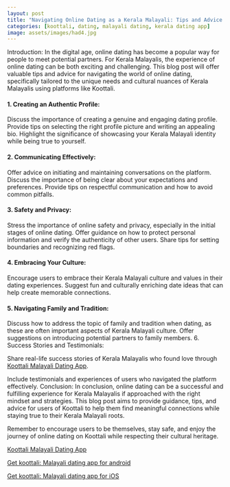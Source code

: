 ```yaml
---
layout: post
title: "Navigating Online Dating as a Kerala Malayali: Tips and Advice || Koottali Malayali Dating App"
categories: [koottali, dating, malayali dating, kerala dating app]
image: assets/images/had4.jpg
---
```


Introduction:
In the digital age, online dating has become a popular way for people to meet potential partners. For Kerala Malayalis, the experience of online dating can be both exciting and challenging. This blog post will offer valuable tips and advice for navigating the world of online dating, specifically tailored to the unique needs and cultural nuances of Kerala Malayalis using platforms like Koottali.

#### 1. Creating an Authentic Profile:

Discuss the importance of creating a genuine and engaging dating profile.
Provide tips on selecting the right profile picture and writing an appealing bio.
Highlight the significance of showcasing your Kerala Malayali identity while being true to yourself.

#### 2. Communicating Effectively:

Offer advice on initiating and maintaining conversations on the platform.
Discuss the importance of being clear about your expectations and preferences.
Provide tips on respectful communication and how to avoid common pitfalls.

#### 3. Safety and Privacy:

Stress the importance of online safety and privacy, especially in the initial stages of online dating.
Offer guidance on how to protect personal information and verify the authenticity of other users.
Share tips for setting boundaries and recognizing red flags.

#### 4. Embracing Your Culture:

Encourage users to embrace their Kerala Malayali culture and values in their dating experiences.
Suggest fun and culturally enriching date ideas that can help create memorable connections.

#### 5. Navigating Family and Tradition:

Discuss how to address the topic of family and tradition when dating, as these are often important aspects of Kerala Malayali culture.
Offer suggestions on introducing potential partners to family members. 6. Success Stories and Testimonials:

Share real-life success stories of Kerala Malayalis who found love through [Koottali Malayali Dating App](https://koottali.com/download).

Include testimonials and experiences of users who navigated the platform effectively.
Conclusion:
In conclusion, online dating can be a successful and fulfilling experience for Kerala Malayalis if approached with the right mindset and strategies. This blog post aims to provide guidance, tips, and advice for users of Koottali to help them find meaningful connections while staying true to their Kerala Malayali roots.

Remember to encourage users to be themselves, stay safe, and enjoy the journey of online dating on Koottali while respecting their cultural heritage.

[Koottali Malayali Dating App](https://koottali.com/download)

[Get koottali: Malayali dating app for android](https://play.google.com/store/apps/details?id=com.koottali.app&hl=en_IN&gl=US)

[Get koottali: Malayali dating app for iOS](https://apps.apple.com/us/app/koottali-connect-with-mallus/id6448742453)
